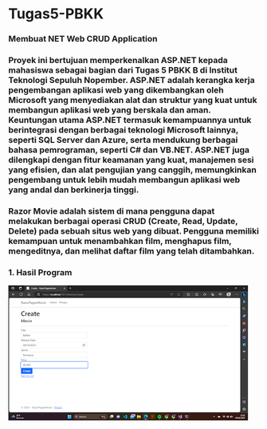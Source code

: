 # Tugas5-PBKK
### Membuat NET Web CRUD Application  



### Proyek ini bertujuan memperkenalkan ASP.NET kepada mahasiswa sebagai bagian dari Tugas 5 PBKK B di Institut Teknologi Sepuluh Nopember. ASP.NET adalah kerangka kerja pengembangan aplikasi web yang dikembangkan oleh Microsoft yang menyediakan alat dan struktur yang kuat untuk membangun aplikasi web yang berskala dan aman. Keuntungan utama ASP.NET termasuk kemampuannya untuk berintegrasi dengan berbagai teknologi Microsoft lainnya, seperti SQL Server dan Azure, serta mendukung berbagai bahasa pemrograman, seperti C# dan VB.NET. ASP.NET juga dilengkapi dengan fitur keamanan yang kuat, manajemen sesi yang efisien, dan alat pengujian yang canggih, memungkinkan pengembang untuk lebih mudah membangun aplikasi web yang andal dan berkinerja tinggi.

### Razor Movie adalah sistem di mana pengguna dapat melakukan berbagai operasi CRUD (Create, Read, Update, Delete) pada sebuah situs web yang dibuat. Pengguna memiliki kemampuan untuk menambahkan film, menghapus film, mengeditnya, dan melihat daftar film yang telah ditambahkan.


### 1. Hasil Program
![First](Img/satu.png)


